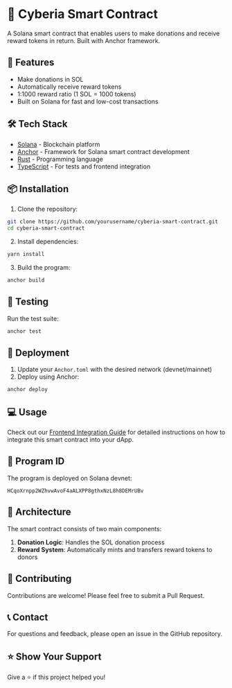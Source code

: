 # 🌟 Cyberia Smart Contract

A Solana smart contract that enables users to make donations and receive reward tokens in return. Built with Anchor framework.

## 🚀 Features

- Make donations in SOL
- Automatically receive reward tokens
- 1:1000 reward ratio (1 SOL = 1000 tokens)
- Built on Solana for fast and low-cost transactions

## 🛠 Tech Stack

- [Solana](https://solana.com/) - Blockchain platform
- [Anchor](https://www.anchor-lang.com/) - Framework for Solana smart contract development
- [Rust](https://www.rust-lang.org/) - Programming language
- [TypeScript](https://www.typescriptlang.org/) - For tests and frontend integration

## 📦 Installation

1. Clone the repository:
```bash
git clone https://github.com/yourusername/cyberia-smart-contract.git
cd cyberia-smart-contract
```

2. Install dependencies:
```bash
yarn install
```

3. Build the program:
```bash
anchor build
```

## 🧪 Testing

Run the test suite:
```bash
anchor test
```

## 🚀 Deployment

1. Update your `Anchor.toml` with the desired network (devnet/mainnet)
2. Deploy using Anchor:
```bash
anchor deploy
```

## 💻 Usage

Check out our [Frontend Integration Guide](./FRONTEND.md) for detailed instructions on how to integrate this smart contract into your dApp.

## 🔑 Program ID

The program is deployed on Solana devnet:
```
HCqoXrnpp2WZhvwAvoF4aALXPP8gthxNzL8h8DEMrUBv
```

## 📐 Architecture

The smart contract consists of two main components:
1. **Donation Logic**: Handles the SOL donation process
2. **Reward System**: Automatically mints and transfers reward tokens to donors

## 🤝 Contributing

Contributions are welcome! Please feel free to submit a Pull Request.

## 📞 Contact

For questions and feedback, please open an issue in the GitHub repository.

## ⭐️ Show Your Support

Give a ⭐️ if this project helped you! 